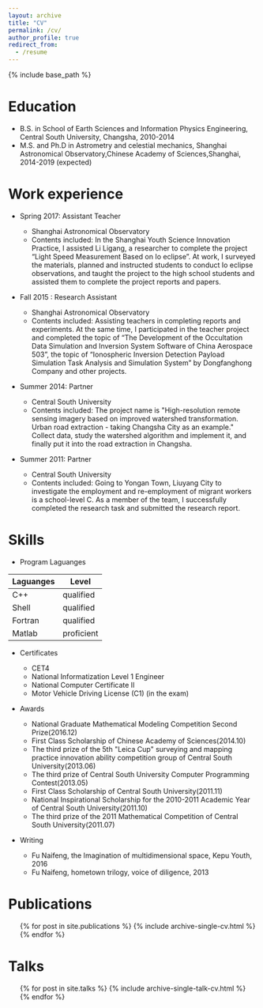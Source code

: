 ```yaml
---
layout: archive
title: "CV"
permalink: /cv/
author_profile: true
redirect_from:
  - /resume
---
```


{% include base_path %}

Education
======
* B.S. in School of Earth Sciences and Information Physics Engineering, Central South University, Changsha, 2010-2014
* M.S. and Ph.D in Astrometry and celestial mechanics, Shanghai Astronomical Observatory,Chinese Academy of Sciences,Shanghai, 2014-2019 (expected)

Work experience
======

* Spring 2017: Assistant Teacher
  * Shanghai Astronomical Observatory
  * Contents included: In the Shanghai Youth Science Innovation Practice, I assisted Li Ligang, a researcher to complete the project “Light Speed Measurement Based on Io eclipse”. At work, I surveyed the materials, planned and instructed students to conduct Io eclipse observations,  and taught the project to the high school students and assisted them to complete the project reports and papers.
  
* Fall 2015 : Research Assistant
  * Shanghai Astronomical Observatory
  * Contents included: Assisting teachers in completing reports and experiments. At the same time, I participated in the teacher project and completed the topic of “The Development of the Occultation Data Simulation and Inversion System Software of China Aerospace 503”, the topic of “Ionospheric Inversion Detection Payload Simulation Task Analysis and Simulation System” by Dongfanghong Company and other projects.

* Summer 2014: Partner
  * Central South University
  * Contents included: The project name is "High-resolution remote sensing imagery based on improved watershed transformation. Urban road extraction - taking Changsha City as an example." Collect data, study the watershed algorithm and implement it, and finally put it into the road extraction in Changsha.
  
* Summer 2011: Partner
  * Central South University
  * Contents included: Going to Yongan Town, Liuyang City to investigate the employment and re-employment of migrant workers is a school-level C. As a member of the team, I successfully completed the research task and submitted the research report.

Skills
======

* Program Laguanges

|Laguanges|Level|
|---|---|
|C++       | qualified|
|Shell     | qualified|
|Fortran   | qualified|
|Matlab    | proficient|   

* Certificates
  * CET4
  * National Informatization Level 1 Engineer
  * National Computer Certificate II
  * Motor Vehicle Driving License (C1) (in the exam)
  
* Awards
  * National Graduate Mathematical Modeling Competition Second Prize(2016.12)
  * First Class Scholarship of Chinese Academy of Sciences(2014.10)
  * The third prize of the 5th "Leica Cup" surveying and mapping practice innovation ability competition group of Central South University(2013.06)
  * The third prize of Central South University Computer Programming Contest(2013.05)
  * First Class Scholarship of Central South University(2011.11)
  * National Inspirational Scholarship for the 2010-2011 Academic Year of Central South University(2011.10)
  * The third prize of the 2011 Mathematical Competition of Central South University(2011.07)

* Writing
  * Fu Naifeng, the Imagination of multidimensional space, Kepu Youth, 2016
  * Fu Naifeng, hometown trilogy, voice of diligence, 2013

Publications
======
  <ul>{% for post in site.publications %}
    {% include archive-single-cv.html %}
  {% endfor %}</ul>
  
Talks
======
  <ul>{% for post in site.talks %}
    {% include archive-single-talk-cv.html %}
  {% endfor %}</ul>
  